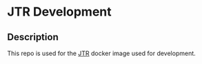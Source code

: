 # JTR Development

## Description

This repo is used for the [JTR](https://github.com/Nalochen/jtr-2.0) docker image used for development.
